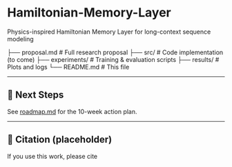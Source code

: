 # Hamiltonian-Memory-Layer
Physics-inspired Hamiltonian Memory Layer for long-context sequence modeling

├── proposal.md # Full research proposal
├── src/ # Code implementation (to come)
├── experiments/ # Training & evaluation scripts
├── results/ # Plots and logs
└── README.md # This file


---

## 🚀 Next Steps
See [roadmap.md](roadmap.md) for the 10-week action plan.

---

## 📄 Citation (placeholder)
If you use this work, please cite
